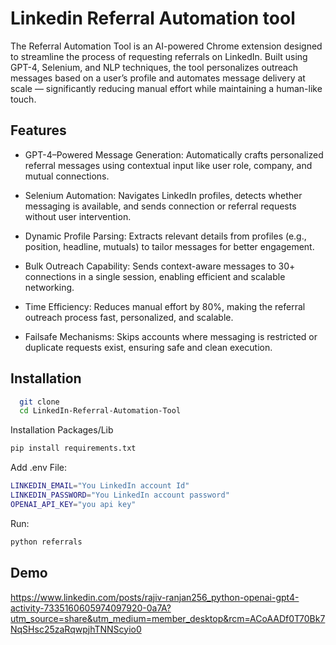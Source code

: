 
# Linkedin Referral Automation tool

The Referral Automation Tool is an AI-powered Chrome extension designed to streamline the process of requesting referrals on LinkedIn. Built using GPT-4, Selenium, and NLP techniques, the tool personalizes outreach messages based on a user’s profile and automates message delivery at scale — significantly reducing manual effort while maintaining a human-like touch.


## Features

- GPT-4–Powered Message Generation: Automatically crafts personalized referral messages using contextual input like user role, company, and mutual connections.
- Selenium Automation: Navigates LinkedIn profiles, detects whether messaging is available, and sends connection or referral requests without user intervention.
- Dynamic Profile Parsing: Extracts relevant details from profiles (e.g., position, headline, mutuals) to tailor messages for better engagement.
- Bulk Outreach Capability: Sends context-aware messages to 30+ connections in a single session, enabling efficient and scalable networking.
- Time Efficiency: Reduces manual effort by 80%, making the referral outreach process fast, personalized, and scalable.

- Failsafe Mechanisms: Skips accounts where messaging is restricted or duplicate requests exist, ensuring safe and clean execution.




## Installation



```bash
  git clone
  cd LinkedIn-Referral-Automation-Tool
```
Installation Packages/Lib

```bash
pip install requirements.txt

```

Add .env File:

```bash
LINKEDIN_EMAIL="You LinkedIn account Id"
LINKEDIN_PASSWORD="You LinkedIn account password"
OPENAI_API_KEY="you api key"
```

Run:

```bash
python referrals

```
## Demo


https://www.linkedin.com/posts/rajiv-ranjan256_python-openai-gpt4-activity-7335160605974097920-0a7A?utm_source=share&utm_medium=member_desktop&rcm=ACoAADf0T70Bk7NqSHsc25zaRqwpjhTNNScyio0